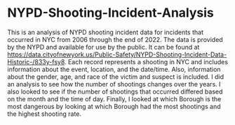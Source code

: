 # NYPD-Shooting-Incident-Analysis
This is an analysis of NYPD shooting incident data for incidents that occurred in NYC from 2006 through the end of 2022. The data is provided by the NYPD and available for use by the public.
It can be found at https://data.cityofnewyork.us/Public-Safety/NYPD-Shooting-Incident-Data-Historic-/833y-fsy8.
Each record represents a shooting in NYC and includes information about the event, location, and the date/time. Also, information about the gender, age, and race of the victim and suspect is included.
I did an analysis to see how the number of shootings changes over the years. I also looked to see if the number of shootings that occurred differed based on the month and the time of day.
Finally, I looked at which Borough is the most dangerous by looking at which Borough had the most shootings and the highest shooting rate.
